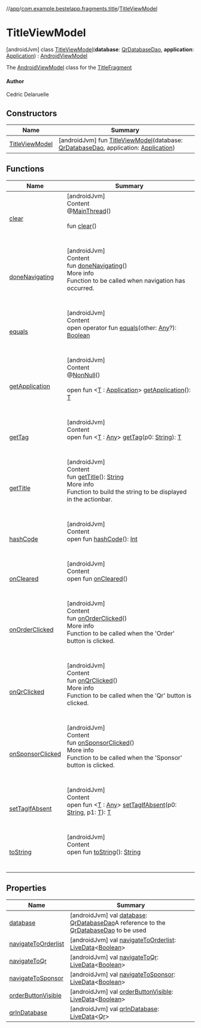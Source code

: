 //[app](../../index.md)/[com.example.bestelapp.fragments.title](../index.md)/[TitleViewModel](index.md)



# TitleViewModel  
 [androidJvm] class [TitleViewModel](index.md)(**database**: [QrDatabaseDao](../../com.example.bestelapp.data.qr/-qr-database-dao/index.md), **application**: [Application](https://developer.android.com/reference/kotlin/android/app/Application.html)) : [AndroidViewModel](https://developer.android.com/reference/kotlin/androidx/lifecycle/AndroidViewModel.html)

The [AndroidViewModel](https://developer.android.com/reference/kotlin/androidx/lifecycle/AndroidViewModel.html) class for the [TitleFragment](../-title-fragment/index.md)



#### Author  


Cedric Delaruelle

   


## Constructors  
  
|  Name|  Summary| 
|---|---|
| <a name="com.example.bestelapp.fragments.title/TitleViewModel/TitleViewModel/#com.example.bestelapp.data.qr.QrDatabaseDao#android.app.Application/PointingToDeclaration/"></a>[TitleViewModel](-title-view-model.md)| <a name="com.example.bestelapp.fragments.title/TitleViewModel/TitleViewModel/#com.example.bestelapp.data.qr.QrDatabaseDao#android.app.Application/PointingToDeclaration/"></a> [androidJvm] fun [TitleViewModel](-title-view-model.md)(database: [QrDatabaseDao](../../com.example.bestelapp.data.qr/-qr-database-dao/index.md), application: [Application](https://developer.android.com/reference/kotlin/android/app/Application.html))   <br>


## Functions  
  
|  Name|  Summary| 
|---|---|
| <a name="androidx.lifecycle/ViewModel/clear/#/PointingToDeclaration/"></a>[clear](index.md#%5Bandroidx.lifecycle%2FViewModel%2Fclear%2F%23%2FPointingToDeclaration%2F%5D%2FFunctions%2F-1024765483)| <a name="androidx.lifecycle/ViewModel/clear/#/PointingToDeclaration/"></a>[androidJvm]  <br>Content  <br>@[MainThread](https://developer.android.com/reference/kotlin/androidx/annotation/MainThread.html)()  <br>  <br>fun [clear](index.md#%5Bandroidx.lifecycle%2FViewModel%2Fclear%2F%23%2FPointingToDeclaration%2F%5D%2FFunctions%2F-1024765483)()  <br><br><br>
| <a name="com.example.bestelapp.fragments.title/TitleViewModel/doneNavigating/#/PointingToDeclaration/"></a>[doneNavigating](done-navigating.md)| <a name="com.example.bestelapp.fragments.title/TitleViewModel/doneNavigating/#/PointingToDeclaration/"></a>[androidJvm]  <br>Content  <br>fun [doneNavigating](done-navigating.md)()  <br>More info  <br>Function to be called when navigation has occurred.  <br><br><br>
| <a name="kotlin/Any/equals/#kotlin.Any?/PointingToDeclaration/"></a>[equals](../../com.example.bestelapp.repository/-product-repository/index.md#%5Bkotlin%2FAny%2Fequals%2F%23kotlin.Any%3F%2FPointingToDeclaration%2F%5D%2FFunctions%2F-1024765483)| <a name="kotlin/Any/equals/#kotlin.Any?/PointingToDeclaration/"></a>[androidJvm]  <br>Content  <br>open operator fun [equals](../../com.example.bestelapp.repository/-product-repository/index.md#%5Bkotlin%2FAny%2Fequals%2F%23kotlin.Any%3F%2FPointingToDeclaration%2F%5D%2FFunctions%2F-1024765483)(other: [Any](https://kotlinlang.org/api/latest/jvm/stdlib/kotlin/-any/index.html)?): [Boolean](https://kotlinlang.org/api/latest/jvm/stdlib/kotlin/-boolean/index.html)  <br><br><br>
| <a name="androidx.lifecycle/AndroidViewModel/getApplication/#/PointingToDeclaration/"></a>[getApplication](index.md#%5Bandroidx.lifecycle%2FAndroidViewModel%2FgetApplication%2F%23%2FPointingToDeclaration%2F%5D%2FFunctions%2F-1024765483)| <a name="androidx.lifecycle/AndroidViewModel/getApplication/#/PointingToDeclaration/"></a>[androidJvm]  <br>Content  <br>@[NonNull](https://developer.android.com/reference/kotlin/androidx/annotation/NonNull.html)()  <br>  <br>open fun <[T](index.md#%5Bandroidx.lifecycle%2FAndroidViewModel%2FgetApplication%2F%23%2FPointingToDeclaration%2F%5D%2FFunctions%2F-1024765483) : [Application](https://developer.android.com/reference/kotlin/android/app/Application.html)> [getApplication](index.md#%5Bandroidx.lifecycle%2FAndroidViewModel%2FgetApplication%2F%23%2FPointingToDeclaration%2F%5D%2FFunctions%2F-1024765483)(): [T](index.md#%5Bandroidx.lifecycle%2FAndroidViewModel%2FgetApplication%2F%23%2FPointingToDeclaration%2F%5D%2FFunctions%2F-1024765483)  <br><br><br>
| <a name="androidx.lifecycle/ViewModel/getTag/#kotlin.String/PointingToDeclaration/"></a>[getTag](index.md#%5Bandroidx.lifecycle%2FViewModel%2FgetTag%2F%23kotlin.String%2FPointingToDeclaration%2F%5D%2FFunctions%2F-1024765483)| <a name="androidx.lifecycle/ViewModel/getTag/#kotlin.String/PointingToDeclaration/"></a>[androidJvm]  <br>Content  <br>open fun <[T](index.md#%5Bandroidx.lifecycle%2FViewModel%2FgetTag%2F%23kotlin.String%2FPointingToDeclaration%2F%5D%2FFunctions%2F-1024765483) : [Any](https://kotlinlang.org/api/latest/jvm/stdlib/kotlin/-any/index.html)> [getTag](index.md#%5Bandroidx.lifecycle%2FViewModel%2FgetTag%2F%23kotlin.String%2FPointingToDeclaration%2F%5D%2FFunctions%2F-1024765483)(p0: [String](https://kotlinlang.org/api/latest/jvm/stdlib/kotlin/-string/index.html)): [T](index.md#%5Bandroidx.lifecycle%2FViewModel%2FgetTag%2F%23kotlin.String%2FPointingToDeclaration%2F%5D%2FFunctions%2F-1024765483)  <br><br><br>
| <a name="com.example.bestelapp.fragments.title/TitleViewModel/getTitle/#/PointingToDeclaration/"></a>[getTitle](get-title.md)| <a name="com.example.bestelapp.fragments.title/TitleViewModel/getTitle/#/PointingToDeclaration/"></a>[androidJvm]  <br>Content  <br>fun [getTitle](get-title.md)(): [String](https://kotlinlang.org/api/latest/jvm/stdlib/kotlin/-string/index.html)  <br>More info  <br>Function to build the string to be displayed in the actionbar.  <br><br><br>
| <a name="kotlin/Any/hashCode/#/PointingToDeclaration/"></a>[hashCode](../../com.example.bestelapp.repository/-product-repository/index.md#%5Bkotlin%2FAny%2FhashCode%2F%23%2FPointingToDeclaration%2F%5D%2FFunctions%2F-1024765483)| <a name="kotlin/Any/hashCode/#/PointingToDeclaration/"></a>[androidJvm]  <br>Content  <br>open fun [hashCode](../../com.example.bestelapp.repository/-product-repository/index.md#%5Bkotlin%2FAny%2FhashCode%2F%23%2FPointingToDeclaration%2F%5D%2FFunctions%2F-1024765483)(): [Int](https://kotlinlang.org/api/latest/jvm/stdlib/kotlin/-int/index.html)  <br><br><br>
| <a name="androidx.lifecycle/ViewModel/onCleared/#/PointingToDeclaration/"></a>[onCleared](index.md#%5Bandroidx.lifecycle%2FViewModel%2FonCleared%2F%23%2FPointingToDeclaration%2F%5D%2FFunctions%2F-1024765483)| <a name="androidx.lifecycle/ViewModel/onCleared/#/PointingToDeclaration/"></a>[androidJvm]  <br>Content  <br>open fun [onCleared](index.md#%5Bandroidx.lifecycle%2FViewModel%2FonCleared%2F%23%2FPointingToDeclaration%2F%5D%2FFunctions%2F-1024765483)()  <br><br><br>
| <a name="com.example.bestelapp.fragments.title/TitleViewModel/onOrderClicked/#/PointingToDeclaration/"></a>[onOrderClicked](on-order-clicked.md)| <a name="com.example.bestelapp.fragments.title/TitleViewModel/onOrderClicked/#/PointingToDeclaration/"></a>[androidJvm]  <br>Content  <br>fun [onOrderClicked](on-order-clicked.md)()  <br>More info  <br>Function to be called when the 'Order' button is clicked.  <br><br><br>
| <a name="com.example.bestelapp.fragments.title/TitleViewModel/onQrClicked/#/PointingToDeclaration/"></a>[onQrClicked](on-qr-clicked.md)| <a name="com.example.bestelapp.fragments.title/TitleViewModel/onQrClicked/#/PointingToDeclaration/"></a>[androidJvm]  <br>Content  <br>fun [onQrClicked](on-qr-clicked.md)()  <br>More info  <br>Function to be called when the 'Qr' button is clicked.  <br><br><br>
| <a name="com.example.bestelapp.fragments.title/TitleViewModel/onSponsorClicked/#/PointingToDeclaration/"></a>[onSponsorClicked](on-sponsor-clicked.md)| <a name="com.example.bestelapp.fragments.title/TitleViewModel/onSponsorClicked/#/PointingToDeclaration/"></a>[androidJvm]  <br>Content  <br>fun [onSponsorClicked](on-sponsor-clicked.md)()  <br>More info  <br>Function to be called when the 'Sponsor' button is clicked.  <br><br><br>
| <a name="androidx.lifecycle/ViewModel/setTagIfAbsent/#kotlin.String#TypeParam(bounds=[kotlin.Any])/PointingToDeclaration/"></a>[setTagIfAbsent](index.md#%5Bandroidx.lifecycle%2FViewModel%2FsetTagIfAbsent%2F%23kotlin.String%23TypeParam%28bounds%3D%5Bkotlin.Any%5D%29%2FPointingToDeclaration%2F%5D%2FFunctions%2F-1024765483)| <a name="androidx.lifecycle/ViewModel/setTagIfAbsent/#kotlin.String#TypeParam(bounds=[kotlin.Any])/PointingToDeclaration/"></a>[androidJvm]  <br>Content  <br>open fun <[T](index.md#%5Bandroidx.lifecycle%2FViewModel%2FsetTagIfAbsent%2F%23kotlin.String%23TypeParam%28bounds%3D%5Bkotlin.Any%5D%29%2FPointingToDeclaration%2F%5D%2FFunctions%2F-1024765483) : [Any](https://kotlinlang.org/api/latest/jvm/stdlib/kotlin/-any/index.html)> [setTagIfAbsent](index.md#%5Bandroidx.lifecycle%2FViewModel%2FsetTagIfAbsent%2F%23kotlin.String%23TypeParam%28bounds%3D%5Bkotlin.Any%5D%29%2FPointingToDeclaration%2F%5D%2FFunctions%2F-1024765483)(p0: [String](https://kotlinlang.org/api/latest/jvm/stdlib/kotlin/-string/index.html), p1: [T](index.md#%5Bandroidx.lifecycle%2FViewModel%2FsetTagIfAbsent%2F%23kotlin.String%23TypeParam%28bounds%3D%5Bkotlin.Any%5D%29%2FPointingToDeclaration%2F%5D%2FFunctions%2F-1024765483)): [T](index.md#%5Bandroidx.lifecycle%2FViewModel%2FsetTagIfAbsent%2F%23kotlin.String%23TypeParam%28bounds%3D%5Bkotlin.Any%5D%29%2FPointingToDeclaration%2F%5D%2FFunctions%2F-1024765483)  <br><br><br>
| <a name="kotlin/Any/toString/#/PointingToDeclaration/"></a>[toString](../../com.example.bestelapp.repository/-product-repository/index.md#%5Bkotlin%2FAny%2FtoString%2F%23%2FPointingToDeclaration%2F%5D%2FFunctions%2F-1024765483)| <a name="kotlin/Any/toString/#/PointingToDeclaration/"></a>[androidJvm]  <br>Content  <br>open fun [toString](../../com.example.bestelapp.repository/-product-repository/index.md#%5Bkotlin%2FAny%2FtoString%2F%23%2FPointingToDeclaration%2F%5D%2FFunctions%2F-1024765483)(): [String](https://kotlinlang.org/api/latest/jvm/stdlib/kotlin/-string/index.html)  <br><br><br>


## Properties  
  
|  Name|  Summary| 
|---|---|
| <a name="com.example.bestelapp.fragments.title/TitleViewModel/database/#/PointingToDeclaration/"></a>[database](database.md)| <a name="com.example.bestelapp.fragments.title/TitleViewModel/database/#/PointingToDeclaration/"></a> [androidJvm] val [database](database.md): [QrDatabaseDao](../../com.example.bestelapp.data.qr/-qr-database-dao/index.md)A reference to the [QrDatabaseDao](../../com.example.bestelapp.data.qr/-qr-database-dao/index.md) to be used   <br>
| <a name="com.example.bestelapp.fragments.title/TitleViewModel/navigateToOrderlist/#/PointingToDeclaration/"></a>[navigateToOrderlist](navigate-to-orderlist.md)| <a name="com.example.bestelapp.fragments.title/TitleViewModel/navigateToOrderlist/#/PointingToDeclaration/"></a> [androidJvm] val [navigateToOrderlist](navigate-to-orderlist.md): [LiveData](https://developer.android.com/reference/kotlin/androidx/lifecycle/LiveData.html)<[Boolean](https://kotlinlang.org/api/latest/jvm/stdlib/kotlin/-boolean/index.html)>   <br>
| <a name="com.example.bestelapp.fragments.title/TitleViewModel/navigateToQr/#/PointingToDeclaration/"></a>[navigateToQr](navigate-to-qr.md)| <a name="com.example.bestelapp.fragments.title/TitleViewModel/navigateToQr/#/PointingToDeclaration/"></a> [androidJvm] val [navigateToQr](navigate-to-qr.md): [LiveData](https://developer.android.com/reference/kotlin/androidx/lifecycle/LiveData.html)<[Boolean](https://kotlinlang.org/api/latest/jvm/stdlib/kotlin/-boolean/index.html)>   <br>
| <a name="com.example.bestelapp.fragments.title/TitleViewModel/navigateToSponsor/#/PointingToDeclaration/"></a>[navigateToSponsor](navigate-to-sponsor.md)| <a name="com.example.bestelapp.fragments.title/TitleViewModel/navigateToSponsor/#/PointingToDeclaration/"></a> [androidJvm] val [navigateToSponsor](navigate-to-sponsor.md): [LiveData](https://developer.android.com/reference/kotlin/androidx/lifecycle/LiveData.html)<[Boolean](https://kotlinlang.org/api/latest/jvm/stdlib/kotlin/-boolean/index.html)>   <br>
| <a name="com.example.bestelapp.fragments.title/TitleViewModel/orderButtonVisible/#/PointingToDeclaration/"></a>[orderButtonVisible](order-button-visible.md)| <a name="com.example.bestelapp.fragments.title/TitleViewModel/orderButtonVisible/#/PointingToDeclaration/"></a> [androidJvm] val [orderButtonVisible](order-button-visible.md): [LiveData](https://developer.android.com/reference/kotlin/androidx/lifecycle/LiveData.html)<[Boolean](https://kotlinlang.org/api/latest/jvm/stdlib/kotlin/-boolean/index.html)>   <br>
| <a name="com.example.bestelapp.fragments.title/TitleViewModel/qrInDatabase/#/PointingToDeclaration/"></a>[qrInDatabase](qr-in-database.md)| <a name="com.example.bestelapp.fragments.title/TitleViewModel/qrInDatabase/#/PointingToDeclaration/"></a> [androidJvm] val [qrInDatabase](qr-in-database.md): [LiveData](https://developer.android.com/reference/kotlin/androidx/lifecycle/LiveData.html)<[Qr](../../com.example.bestelapp.data.qr/-qr/index.md)>   <br>

